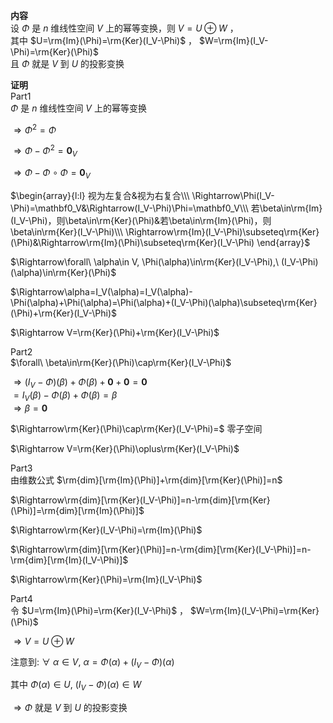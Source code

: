 **内容**  
设 $\Phi$ 是 $n$ 维线性空间 $V$ 上的幂等变换，则 $V=U\oplus W$ ，  
其中 $U=\rm{Im}(\Phi)=\rm{Ker}(I_V-\Phi)$ ， $W=\rm{Im}(I_V-\Phi)=\rm{Ker}(\Phi)$   
且 $\Phi$ 就是 $V$ 到 $U$ 的投影变换  
  
**证明**  
Part1  
 $\Phi$ 是 $n$ 维线性空间 $V$ 上的幂等变换  
  
 $\Rightarrow\Phi^2=\Phi$   
  
 $\Rightarrow\Phi-\Phi^2=\mathbf0_V$   
  
 $\Rightarrow\Phi-\Phi\circ\Phi=\mathbf0_V$   
  
 $\begin{array}{l:l}  
视为左复合&视为右复合\\\   
\Rightarrow\Phi(I_V-\Phi)=\mathbf0_V&\Rightarrow(I_V-\Phi)\Phi=\mathbf0_V\\\   
若\beta\in\rm{Im}(I_V-\Phi)，则\beta\in\rm{Ker}(\Phi)&若\beta\in\rm{Im}(\Phi)，则\beta\in\rm{Ker}(I_V-\Phi)\\\   
\Rightarrow\rm{Im}(I_V-\Phi)\subseteq\rm{Ker}(\Phi)&\Rightarrow\rm{Im}(\Phi)\subseteq\rm{Ker}(I_V-\Phi)  
\end{array}$   
  
 $\Rightarrow\forall\ \alpha\in V, \Phi(\alpha)\in\rm{Ker}(I_V-\Phi),\ (I_V-\Phi)(\alpha)\in\rm{Ker}(\Phi)$   
  
 $\Rightarrow\alpha=I_V(\alpha)=I_V(\alpha)-\Phi(\alpha)+\Phi(\alpha)=\Phi(\alpha)+(I_V-\Phi)(\alpha)\subseteq\rm{Ker}(\Phi)+\rm{Ker}(I_V-\Phi)$   
  
 $\Rightarrow V=\rm{Ker}(\Phi)+\rm{Ker}(I_V-\Phi)$   
  
Part2  
 $\forall\ \beta\in\rm{Ker}(\Phi)\cap\rm{Ker}(I_V-\Phi)$   
  
 $\Rightarrow(I_V-\Phi)(\beta)+\Phi(\beta)+\mathbf0+\mathbf0=\mathbf0$   
 $=I_V(\beta)-\Phi(\beta)+\Phi(\beta)=\beta$   
 $\Rightarrow\beta=\mathbf0$   
  
 $\Rightarrow\rm{Ker}(\Phi)\cap\rm{Ker}(I_V-\Phi)=$ 零子空间  
  
 $\Rightarrow V=\rm{Ker}(\Phi)\oplus\rm{Ker}(I_V-\Phi)$   
  
Part3  
由维数公式  $\rm{dim}[\rm{Im}(\Phi)]+\rm{dim}[\rm{Ker}(\Phi)]=n$   
  
 $\Rightarrow\rm{dim}[\rm{Ker}(I_V-\Phi)]=n-\rm{dim}[\rm{Ker}(\Phi)]=\rm{dim}[\rm{Im}(\Phi)]$   
  
 $\Rightarrow\rm{Ker}(I_V-\Phi)=\rm{Im}(\Phi)$   
  
 $\Rightarrow\rm{dim}[\rm{Ker}(\Phi)]=n-\rm{dim}[\rm{Ker}(I_V-\Phi)]=n-\rm{dim}[\rm{Im}(I_V-\Phi)]$   
  
 $\Rightarrow\rm{Ker}(\Phi)=\rm{Im}(I_V-\Phi)$   
  
Part4  
令 $U=\rm{Im}(\Phi)=\rm{Ker}(I_V-\Phi)$ ， $W=\rm{Im}(I_V-\Phi)=\rm{Ker}(\Phi)$   
  
 $\Rightarrow V=U\oplus W$   
  
注意到:  $\forall\ \alpha\in V,\ \alpha=\Phi(\alpha)+(I_V-\Phi)(\alpha)$   
  
其中 $\Phi(\alpha)\in U,\ (I_V-\Phi)(\alpha)\in W$   
  
 $\Rightarrow\Phi$ 就是 $V$ 到 $U$ 的投影变换  
